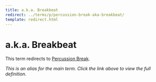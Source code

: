 ```yaml
---
title: a.k.a. Breakbeat
redirect: ../terms/p/percussion-break-aka-breakbeat/
template: redirect.html
---
```


# a.k.a. Breakbeat

This term redirects to [Percussion Break](../terms/p/percussion-break-aka-breakbeat/).

*This is an alias for the main term. Click the link above to view the full definition.*
